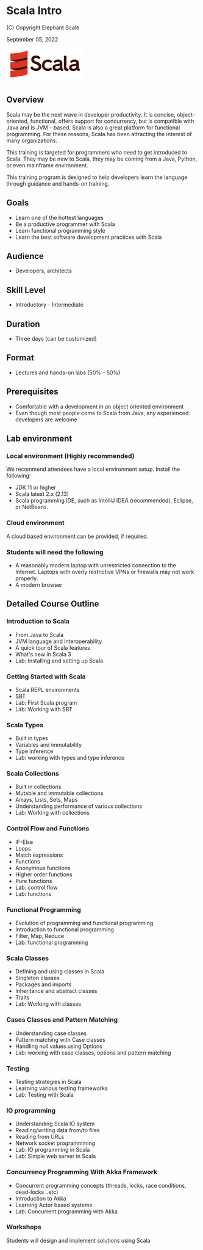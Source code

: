 # Scala Intro

(C) Copyright Elephant Scale

September 05, 2022

![](../assets/images/logos/scala-logo-2-small.png)

## Overview

Scala may be the next wave in developer productivity. It is concise, object-oriented, functional, offers support for concurrency, but is compatible with Java and is JVM – based. Scala is also a great platform for functional programming.  For these reasons, Scala has been attracting the interest of many organizations.

This training is targeted for programmers who need to get introduced to Scala. They may be new to Scala, they may be coming from a Java, Python, or even mainframe environment.

This training program is designed to help developers learn the language through guidance and hands-on training.

## Goals

* Learn one of the hottest languages
* Be a productive programmer with Scala
* Learn functional programming style
* Learn the best software development practices with Scala

## Audience

* Developers, architects

## Skill Level

* Introductory - Intermediate

## Duration

* Three days (can be customized)

## Format

* Lectures and hands-on labs (50% - 50%)

## Prerequisites

* Comfortable with a development in an object oriented environment
* Even though most people come to Scala from Java, any experienced developers are welcome

## Lab environment

### Local environment (Highly recommended)

We recommend attendees have a local environment setup.  Install the following:

* JDK 11 or higher
* Scala latest 2.x (2.13)
* Scala programming IDE, such as IntelliJ IDEA (recommended), Eclipse, or NetBeans.

### Cloud environment

A cloud based environment can be provided, if required.

### Students will need the following

* A reasonably modern laptop with unrestricted connection to the Internet. Laptops with overly restrictive VPNs or firewalls may not work properly.
* A modern browser

## Detailed Course Outline

### Introduction to Scala

* From Java to Scala
* JVM language and interoperability
* A quick tour of Scala features
* What's new in Scala 3
* Lab: Installing and setting up Scala

### Getting Started with Scala

* Scala REPL environments
* SBT
* Lab: First Scala program
* Lab: Working with SBT

### Scala Types

* Built in types
* Variables and immutability
* Type inference
* Lab: working with types and type inference

### Scala Collections

* Built in collections
* Mutable and immutable collections
* Arrays, Lists, Sets, Maps
* Understanding performance of various collections
* Lab: Working with collections

### Control Flow and Functions

* IF-Else
* Loops
* Match expressions
* Functions
* Anonymous functions
* Higher order functions
* Pure functions
* Lab: control flow
* Lab: functions

### Functional Programming

* Evolution of programming and functional programming
* Introduction to functional programming
* Filter, Map, Reduce
* Lab: functional programming

### Scala Classes

* Defining and using classes in Scala
* Singleton classes
* Packages and imports
* Inheritance and abstract classes
* Traits
* Lab: Working with classes

### Cases Classes and Pattern Matching

* Understanding case classes
* Pattern matching with Case classes
* Handling null values using Options
* Lab: working with case classes, options and pattern matching

### Testing

* Testing strategies in Scala
* Learning various testing frameworks
* Lab: Testing with Scala

### IO programming

* Understanding Scala IO system
* Reading/writing data from/to files
* Reading from URLs
* Network socket programmming
* Lab: IO programming in Scala
* Lab: Simple web server in Scala

### Concurrency Programming With Akka Framework

* Concurrent programming concepts (threads, locks, race conditions, dead-locks  ..etc)
* Introduction to Akka
* Learning Actor based systems
* Lab: Concurrent programming with Akka

### Workshops

Students will design and implement solutions using Scala